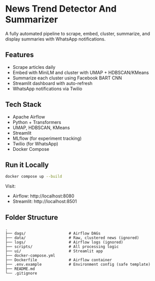 # News Trend Detector And Summarizer

A fully automated pipeline to scrape, embed, cluster, summarize, and display summaries with WhatsApp notifications.

## Features
- Scrape articles daily
- Embed with MiniLM and cluster with UMAP + HDBSCAN/KMeans
- Summarize each cluster using Facebook BART CNN
- Streamlit dashboard with auto-refresh
- WhatsApp notifications via Twilio

## Tech Stack
- Apache Airflow
- Python + Transformers
- UMAP, HDBSCAN, KMeans
- Streamlit
- MLflow (for experiment tracking)
- Twilio (for WhatsApp)
- Docker Compose

## Run it Locally

```bash
docker compose up --build
```

Visit:
- Airflow: http://localhost:8080
- Streamlit: http://localhost:8501

## Folder Structure

```
.
├── dags/                   # Airflow DAGs
├── data/                   # Raw, clustered news (ignored)
├── logs/                   # Airflow logs (ignored)
├── scripts/                # All processing logic
├── ui/                     # Streamlit app
├── docker-compose.yml
├── Dockerfile              # Airflow container
├── .env.example            # Environment config (safe template)
├── README.md
└── .gitignore
```

